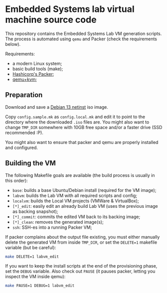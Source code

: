 # Embedded Systems lab virtual machine source code

This repository contains the Embedded Systems Lab VM generation scripts.
The process is automated using `qemu` and Packer (check the requirements below).

Requirements:
 - a modern Linux system;
 - basic build tools (make);
 - [Hashicorp's Packer](https://packer.io/);
 - [qemu+kvm](https://qemu.org/);

## Preparation

Download and save a [Debian 13 netinst](https://www.debian.org/CD/http-ftp/) iso image.

Copy `config.sample.mk` as `config.local.mk` and edit it to point to the directory
where the downloaded `.iso` files are. You might also want to change `TMP_DIR`
somewhere with 10GB free space and/or a faster drive (SSD recommended :P).

You might also want to ensure that packer and qemu are properly installed and
configured.

## Building the VM

The following Makefile goals are available (the build process is usually in this
order):

- `base`: builds a base Ubuntu/Debian install (required for the VM image);
- `labvm`: builds the Lab VM with all required scripts and config;
- `localvm`: builds the Local VM projects (VMWare & VirtualBox);
- `[*]_edit`: easily edit an already build Lab VM (uses the previous
  image as backing snapshot);
- `[*]_commit`: commits the edited VM back to its backing image;
- `[*]_clean`: removes the generated image(s);
- `ssh`: SSH-es into a running Packer VM;

If packer complains about the output file existing, you must either manually
delete the generated VM from inside `TMP_DIR`, or set the `DELETE=1` makefile
variable (but be careful):
```sh
make DELETE=1 labvm_edit
```

If you want to keep the install scripts at the end of the provisioning phase,
set the `DEBUG` variable. Also check out `PAUSE` (it pauses packer,
letting you inspect the VM inside qemu):
```sh
make PAUSE=1 DEBUG=1 labvm_edit
```

